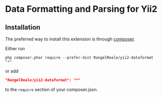Data Formatting and Parsing for Yii2
====================================

Installation
------------

The preferred way to install this extension is through [composer](http://getcomposer.org/download/).

Either run

```
php composer.phar require --prefer-dist RangelReale/yii2-dataformat "*"
```

or add

```json
"RangelReale/yii2-dataformat": "*"
```

to the `require` section of your composer.json.

